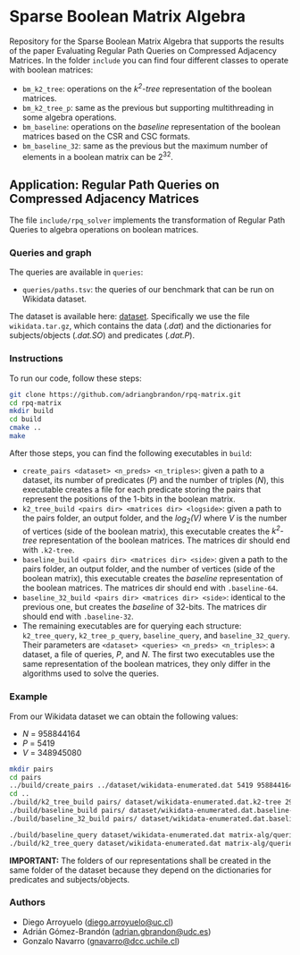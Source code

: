# Sparse Boolean Matrix Algebra

Repository for the Sparse Boolean Matrix Algebra that supports the results of the paper Evaluating Regular Path Queries on Compressed Adjacency Matrices.
In the folder `include` you can find four different classes to operate with boolean matrices:
- `bm_k2_tree`: operations on the *k<sup>2</sup>-tree* representation of the boolean matrices.
- `bm_k2_tree_p`: same as the previous but supporting multithreading in some algebra operations.
- `bm_baseline`: operations on the *baseline* representation of the boolean matrices based on the CSR and CSC formats.
- `bm_baseline_32`: same as the previous but the maximum number of elements in a boolean matrix can be 2<sup>32</sup>.

## Application: Regular Path Queries on Compressed Adjacency Matrices

The file  `include/rpq_solver` implements the transformation of Regular Path Queries to algebra operations on boolean matrices.

### Queries and graph

The queries are available in `queries`:

- `queries/paths.tsv`: the queries of our benchmark that can be run on Wikidata dataset.

The dataset is available here: [dataset](https://zenodo.org/record/7254968). Specifically we use the file `wikidata.tar.gz`, 
which contains the data (*.dat*) and the dictionaries for subjects/objects (*.dat.SO*) and predicates (*.dat.P*).

### Instructions

To run our code, follow these steps:

```Bash
git clone https://github.com/adriangbrandon/rpq-matrix.git
cd rpq-matrix
mkdir build
cd build
cmake ..
make
```
After those steps, you can find the following executables in `build`:

- `create_pairs <dataset> <n_preds> <n_triples>`: given a path to a dataset, its number of predicates (*P*) and the number of
triples (*N*), this executable creates a file for each predicate storing the pairs that represent the positions of the 1-bits 
in the boolean matrix.
- `k2_tree_build <pairs dir> <matrices dir> <logside>`: given a path to the pairs folder, an output folder, and 
the *log<sub>2</sub>(V)* where *V* is the number of vertices (side of the boolean matrix), this executable creates
the *k<sup>2</sup>-tree* representation of the boolean matrices. The matrices dir should end with `.k2-tree`.
- `baseline_build <pairs dir> <matrices dir> <side>`: given a path to the pairs folder, an output folder, and
the number of vertices (side of the boolean matrix), this executable creates the *baseline* representation of the boolean matrices.
  The matrices dir should end with `.baseline-64`.
- `baseline_32_build <pairs dir> <matrices dir> <side>`: identical to the previous one, but creates the *baseline* of 32-bits. The matrices dir should end with `.baseline-32`.
- The remaining executables are for querying each structure: `k2_tree_query`, `k2_tree_p_query`, `baseline_query`, and `baseline_32_query`.
Their parameters are `<dataset> <queries> <n_preds> <n_triples>`: a dataset, a file of queries, *P*, and *N*. The first two executables use
the same representation of the boolean matrices, they only differ in the algorithms used to solve the queries.

### Example

From our Wikidata dataset we can obtain the following values:
- *N* = 958844164
- *P* = 5419
- *V* = 348945080

```Bash
mkdir pairs
cd pairs
../build/create_pairs ../dataset/wikidata-enumerated.dat 5419 958844164
cd ..
./build/k2_tree_build pairs/ dataset/wikidata-enumerated.dat.k2-tree 29
./build/baseline_build pairs/ dataset/wikidata-enumerated.dat.baseline-64 348945080
./build/baseline_32_build pairs/ dataset/wikidata-enumerated.dat.baseline-32 348945080

./build/baseline_query dataset/wikidata-enumerated.dat matrix-alg/queries/paths.tsv 5419 958844164
./build/k2_tree_query dataset/wikidata-enumerated.dat matrix-alg/queries/paths.tsv 5419 958844164
```

**IMPORTANT:** The folders of our representations shall be created in the same folder of the dataset because
they depend on the dictionaries for predicates and subjects/objects.

### Authors
- Diego Arroyuelo (diego.arroyuelo@uc.cl)
- Adrián Gómez-Brandón (adrian.gbrandon@udc.es)
- Gonzalo Navarro (gnavarro@dcc.uchile.cl)
